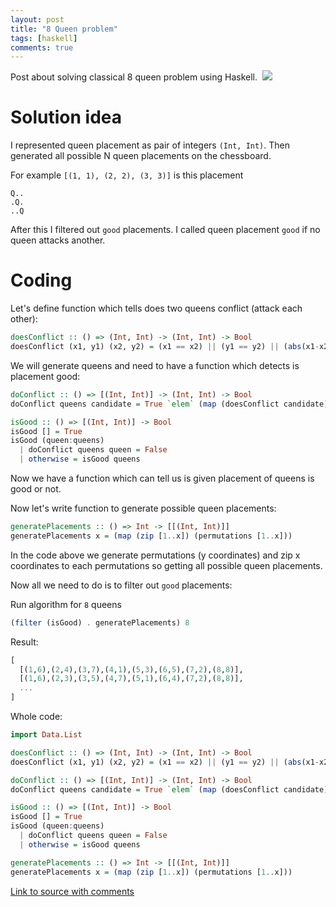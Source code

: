 ```yaml
---
layout: post
title: "8 Queen problem"
tags: [haskell]
comments: true
---
```


Post about solving classical 8 queen problem using Haskell.
![]()
![](https://upload.wikimedia.org/wikipedia/commons/1/1f/Eight-queens-animation.gif)

# Solution idea

I represented queen placement as pair of integers `(Int, Int)`. Then generated
all possible N queen placements on the chessboard.

For example `[(1, 1), (2, 2), (3, 3)]` is this placement

```
Q..
.Q.
..Q
```

After this I filtered out `good` placements. I called queen placement `good` if no queen attacks another.

# Coding

Let's define function which tells does two queens conflict (attack each other):

```haskell
doesConflict :: () => (Int, Int) -> (Int, Int) -> Bool
doesConflict (x1, y1) (x2, y2) = (x1 == x2) || (y1 == y2) || (abs(x1-x2) == abs(y1-y2))
```

We will generate queens and need to have a function which detects is placement good:

```haskell
doConflict :: () => [(Int, Int)] -> (Int, Int) -> Bool
doConflict queens candidate = True `elem` (map (doesConflict candidate) queens)

isGood :: () => [(Int, Int)] -> Bool
isGood [] = True
isGood (queen:queens)
  | doConflict queens queen = False
  | otherwise = isGood queens
```

Now we have a function which can tell us is given placement of queens is good or not.

Now let's write function to generate possible queen placements:

```haskell
generatePlacements :: () => Int -> [[(Int, Int)]]
generatePlacements x = (map (zip [1..x]) (permutations [1..x]))
```

In the code above we generate permutations (y coordinates) and zip x coordinates to each
permutations so getting all possible queen placements.

Now all we need to do is to filter out `good` placements:

Run algorithm for `8` queens

```haskell
(filter (isGood) . generatePlacements) 8
```

Result:

```haskell
[
  [(1,6),(2,4),(3,7),(4,1),(5,3),(6,5),(7,2),(8,8)],
  [(1,6),(2,3),(3,5),(4,7),(5,1),(6,4),(7,2),(8,8)],
  ...
]
```

Whole code:

```haskell
import Data.List

doesConflict :: () => (Int, Int) -> (Int, Int) -> Bool
doesConflict (x1, y1) (x2, y2) = (x1 == x2) || (y1 == y2) || (abs(x1-x2) == abs(y1-y2))

doConflict :: () => [(Int, Int)] -> (Int, Int) -> Bool
doConflict queens candidate = True `elem` (map (doesConflict candidate) queens)

isGood :: () => [(Int, Int)] -> Bool
isGood [] = True
isGood (queen:queens)
  | doConflict queens queen = False
  | otherwise = isGood queens

generatePlacements :: () => Int -> [[(Int, Int)]]
generatePlacements x = (map (zip [1..x]) (permutations [1..x]))
```

[Link to source with comments](https://github.com/oybek/haskell-tutorials/blob/master/own-problems/queen.hs)

